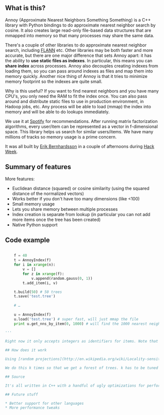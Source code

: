 ## What is this?

Annoy (Approximate Nearest Neighbors Something Something) is a C++ library with Python bindings to do approximate nearest neighbor search by cosine. It also creates large read-only file-based data structures that are mmapped into memory so that many processes may share the same data.

There's a couple of other libraries to do approximate nearest neighbor search, including [FLANN](https://github.com/mariusmuja/flann) etc. Other libraries may be both faster and more accurate, but there are one major difference that sets Annoy apart: it has the ability to **use static files as indexes**. In particular, this means you can **share index** across processes. Annoy also decouples creating indexes from loading them, so you can pass around indexes as files and map them into memory quickly. Another nice thing of Annoy is that it tries to minimize memory footprint so the indexes are quite small.

Why is this useful? If you want to find nearest neighbors and you have many CPU's, you only need the RAM to fit the index once. You can also pass around and distribute static files to use in production environment, in Hadoop jobs, etc. Any process will be able to load (mmap) the index into memory and will be able to do lookups immediately.

We use it at [Spotify](http://www.spotify.com/) for recommendations. After running matrix factorization algorithms, every user/item can be represented as a vector in f-dimensional space. This library helps us search for similar users/items. We have many millions of tracks so memory usage is a prime concern.

It was all built by [Erik Bernhardsson](http://www.erikbern.com) in a couple of afternoons during [Hack Week](http://labs.spotify.com/2013/02/15/organizing-a-hack-week/).

## Summary of features

More features:

* Euclidean distance (squared) or cosine similarity (using the squared distance of the normalized vectors)
* Works better if you don't have too many dimensions (like <100)
* Small memory usage
* Lets you share memory between multiple processes
* Index creation is separate from lookup (in particular you can not add more items once the tree has been created)
* Native Python support

## Code example

```python

    f = 40
    t = AnnoyIndex(f)
    for i in xrange(n):
        v = []
        for z in xrange(f):
            v.append(random.gauss(0, 1))
        t.add_item(i, v)

    t.build(50) # 50 trees
    t.save('test.tree')
    
    # …
    
    u = AnnoyIndex(f)
    u.load('test.tree') # super fast, will just mmap the file
    print u.get_nns_by_item(0, 1000) # will find the 1000 nearest neighbors

'''

Right now it only accepts integers as identifiers for items. Note that it will allocate memory for max(id)+1 items because it generally assumes you will have items 0 … n.

## How does it work

Using [random projections](http://en.wikipedia.org/wiki/Locality-sensitive_hashing#Random_projection) and by building up a tree. At every intermediate node in the tree, a random hyperplane is chosen, which divides the space into two subspaces.

We do this k times so that we get a forest of trees. k has to be tuned to your need, by looking at what tradeoff you have between precision and performance. In practice k should probably be on the order of dimensionality. Empirically, if most items have a positive cosine (which is the case of most non-negative matrix factorization algorithm), you need much fewer trees.

## Source

It's all written in C++ with a handful of ugly optimizations for performance and memory usage. You have been warned :)

## Future stuff

* Better support for other languages
* More performance tweaks
